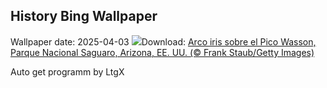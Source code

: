 ## History Bing Wallpaper
Wallpaper date: 2025-04-03
![](https://www.bing.com/th?id=OHR.SaguaroRainbow_ES-ES6828628699_UHD.jpg&w=1000)Download: [Arco iris sobre el Pico Wasson, Parque Nacional Saguaro, Arizona, EE. UU. (© Frank Staub/Getty Images)](https://www.bing.com/th?id=OHR.SaguaroRainbow_ES-ES6828628699_UHD.jpg)

Auto get programm by LtgX
